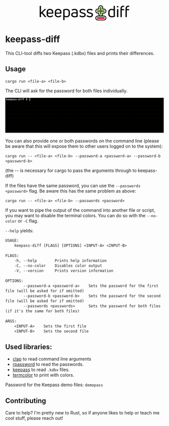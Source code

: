 <div align="center">
  <img src="keepass-diff.png" alt="keepass-diff" />
</div>

# keepass-diff

This CLI-tool diffs two Keepass (.kdbx) files and prints their differences.

## Usage

```
cargo run <file-a> <file-b>
```

The CLI will ask for the password for both files individually.

![Example Screencast](docs/screencast.gif)

You can also provide one or both passwords on the command line (please be aware
that this will expose them to other users logged on to the system):

```
cargo run -- <file-a> <file-b> --password-a <password-a> --password-b <password-b>
```

(the -- is necessary for cargo to pass the arguments through to keepass-diff)

If the files have the same password, you can use the `--passwords <password>` 
flag. Be aware this has the same problem as above:

```
cargo run -- <file-a> <file-b> --passwords <password>
```

If you want to pipe the output of the command into another file or script, you 
may want to disable the terminal colors. You can do so with the `--no-color` or 
`-C` flag.

`--help` yields:

```
USAGE:
    keepass-diff [FLAGS] [OPTIONS] <INPUT-A> <INPUT-B>

FLAGS:
    -h, --help        Prints help information
    -C, --no-color    Disables color output
    -V, --version     Prints version information

OPTIONS:
        --password-a <password-a>    Sets the password for the first file (will be asked for if omitted)
        --password-b <password-b>    Sets the password for the second file (will be asked for if omitted)
        --passwords <passwords>      Sets the password for both files (if it's the same for both files)

ARGS:
    <INPUT-A>    Sets the first file
    <INPUT-B>    Sets the second file
```

## Used libraries:

* [clap](https://clap.rs/) to read command line arguments
* [rpassword](https://github.com/conradkdotcom/rpassword) to read the passwords.
* [keepass](https://github.com/sseemayer/keepass-rs) to read `.kdbx` files.
* [termcolor](https://github.com/BurntSushi/termcolor) to print with colors.

Password for the Keepass demo files: `demopass`

## Contributing

Care to help? I'm pretty new to Rust, so if anyone likes to help or teach me 
cool stuff, please reach out!
